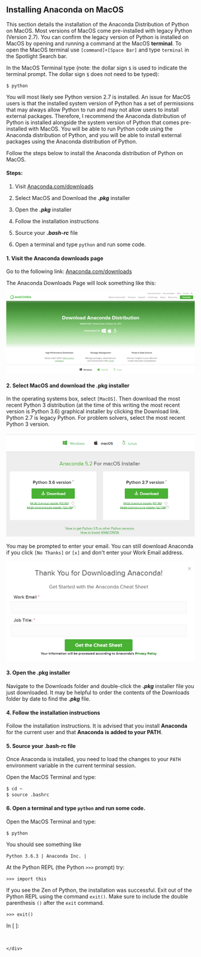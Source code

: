 
## Installing Anaconda on MacOS
This section details the installation of the Anaconda Distribution of Python on MacOS. Most versions of MacOS come pre-installed with legacy Python (Version 2.7). You can confirm the legacy version of Python is installed on MacOS by opening and running a command at the MacOS **terminal**. To open the MacOS terminal use ```[command]+[Space Bar]``` and type ```terminal``` in the Spotlight Search bar.

In the MacOS Terminal type (note: the dollar sign ```$``` is used to indicate the terminal prompt. The dollar sign ```$``` does not need to be typed):

```
$ python
```

You will most likely see Python version 2.7 is installed. An issue for MacOS users is that the installed system version of Python has a set of permissions that may always allow Python to run and may not allow users to install external packages.  Therefore, I recommend the Anaconda distribution of Python is installed alongside the system version of Python that comes pre-installed with MacOS. You will be able to run Python code using the Anaconda distribution of Python, and you will be able to install external packages using the Anaconda distribution of Python.

Follow the steps below to install the Anaconda distribution of Python on MacOS.

#### Steps:

1. Visit [Anaconda.com/downloads](https://www.anaconda.com/download/)

2. Select MacOS and Download the **_.pkg_** installer

3. Open the **_.pkg_** installer

4. Follow the installation instructions

5. Source your **_.bash-rc_** file

6. Open a terminal and type ```python``` and run some code.
#### 1. Visit the Anaconda downloads page

Go to the following link: [Anaconda.com/downloads](https://www.anaconda.com/download/)

The Anaconda Downloads Page will look something like this:

![anaconda download page](images/anaconda_download_page.png)
#### 2. Select MacOS and download the .pkg installer

In the operating systems box, select ```[MacOS]```. Then download the most recent Python 3 distribution (at the time of this writing the most recent version is Python 3.6) graphical installer by clicking the Download link. Python 2.7 is legacy Python. For problem solvers, select the most recent Python 3 version.

![Anaconda Select Python 3.6](images/anaconda_download_mac.png)

You may be prompted to enter your email. You can still download Anaconda if you click ```[No Thanks]``` or ```[x]``` and don't enter your Work Email address.

![Anaconda ask for email](images/anaconda_download_mac_ask_for_email.png)
#### 3. Open the .pkg installer

Navigate to the Downloads folder and double-click the **_.pkg_** installer file you just downloaded. It may be helpful to order the contents of the Downloads folder by date to find the **_.pkg_** file.
#### 4. Follow the installation instructions

Follow the installation instructions. It is advised that you install **Anaconda** for the current user and that **Anaconda** **is added to your PATH**.
#### 5. Source your .bash-rc file

Once Anaconda is installed, you need to load the changes to your ```PATH``` environment variable in the current terminal session.

Open the MacOS Terminal and type:
    
```text
$ cd ~
$ source .bashrc
```
#### 6. Open a terminal and type ```python``` and run some code.

Open the MacOS Terminal and type:
    
```text
$ python
```

You should see something like

```text
Python 3.6.3 | Anaconda Inc. |
```

At the Python REPL (the Python ```>>>``` prompt) try:

```text
>>> import this
```

If you see the Zen of Python, the installation was successful. Exit out of the Python REPL using the command ```exit()```. Make sure to include the double parenthesis ```()``` after the ```exit``` command.

```text
>>> exit()
```
<div class="cell border-box-sizing code_cell rendered">
<div class="input">
<div class="prompt input_prompt">In&nbsp;[&nbsp;]:</div>
<div class="inner_cell">
    <div class="input_area">
<div class=" highlight hl-ipython3"><pre><span></span> 
</pre></div>

    </div>
</div>
</div>

</div>
 

